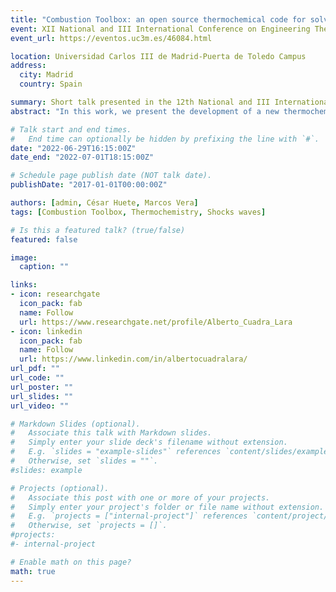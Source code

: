 ```yaml
---
title: "Combustion Toolbox: an open source thermochemical code for solving gaseous combustion problems"
event: XII National and III International Conference on Engineering Thermodynamics
event_url: https://eventos.uc3m.es/46084.html

location: Universidad Carlos III de Madrid-Puerta de Toledo Campus
address:
  city: Madrid
  country: Spain

summary: Short talk presented in the 12th National and III International Conference on Engineering Thermodynamics.
abstract: "In this work, we present the development of a new thermochemical code (hereafter Combustion Toolbox, CT) that can be applied to gaseous combustion problems, even with condensed species. The kernel of the code is based in NASA’s Chemical Equilibrium with Applications (CEA) code. The corresponding thermodynamic properties of the species are modelled with the ideal gas equation of state and an up-to-date version of NASA’s 9-coefficient polynomial fits that uses the Third millenium database which includes part of the active thermochemical tables (ATcT). Combustion Toolbox is written in a modular architectural format composed of three main modules: CT-EQUIL, CT-SD and CT-ROCKET. Firstly, CT-EQUIL stems from the minimization of the Gibbs free energy of the system using Lagrange multipliers combined with a multidimensional Newton-Raphson method, upon the condition that the mixture properties are defined by two functions of states (e.g., enthalpy and pressure). Secondly, CT-SD solves processes that involve strong changes in the dynamic pressure, such as detonations and shock waves in steady state for either normal or oblique stream configurations, including regular shock reflections. Lastly, CT-ROCKET (not presented here) estimates rocket propellant performance in ideal conditions. The tool has been equipped with a Graphical User Interface (GUI) developed in MATLAB and has been successfully used for both teaching and research in BSc and MSc Thesis over the last three years. Results are in excellent agreement with NASA's CEA code, CANTERA within Caltech's Shock and Detonation Toolbox (SD-Toolbox), and TEA code. Combustion Toolbox is available under an open-source GPLv3 license via https://github.com/AlbertoCuadra/combustion_toolbox and its documentation can be found in the website  https://combustion-toolbox-website.readthedocs.io."

# Talk start and end times.
#   End time can optionally be hidden by prefixing the line with `#`.
date: "2022-06-29T16:15:00Z"
date_end: "2022-07-01T18:15:00Z"

# Schedule page publish date (NOT talk date).
publishDate: "2017-01-01T00:00:00Z"

authors: [admin, César Huete, Marcos Vera]
tags: [Combustion Toolbox, Thermochemistry, Shocks waves]

# Is this a featured talk? (true/false)
featured: false

image:
  caption: ""

links:
- icon: researchgate
  icon_pack: fab
  name: Follow
  url: https://www.researchgate.net/profile/Alberto_Cuadra_Lara
- icon: linkedin
  icon_pack: fab
  name: Follow
  url: https://www.linkedin.com/in/albertocuadralara/
url_pdf: ""
url_code: ""
url_poster: ""
url_slides: ""
url_video: ""

# Markdown Slides (optional).
#   Associate this talk with Markdown slides.
#   Simply enter your slide deck's filename without extension.
#   E.g. `slides = "example-slides"` references `content/slides/example-slides.md`.
#   Otherwise, set `slides = ""`.
#slides: example

# Projects (optional).
#   Associate this post with one or more of your projects.
#   Simply enter your project's folder or file name without extension.
#   E.g. `projects = ["internal-project"]` references `content/project/deep-learning/index.md`.
#   Otherwise, set `projects = []`.
#projects:
#- internal-project

# Enable math on this page?
math: true
---
```

